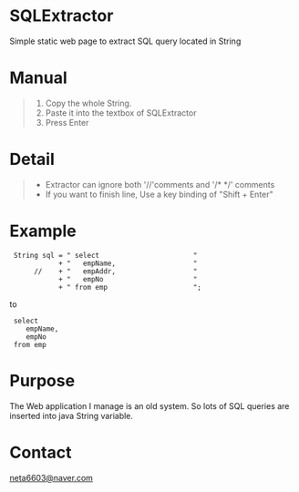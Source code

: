 # SQLExtractor
Simple static web page to extract SQL query located in String 


# Manual
> 1. Copy the whole String.
> 2. Paste it into the textbox of SQLExtractor
> 3. Press Enter


# Detail
> * Extractor can ignore both '//'comments and '/* */' comments
> * If you want to finish line, Use a key binding of "Shift + Enter"


# Example
```
 String sql = " select                       "
            + "   empName,                   "
      //    + "   empAddr,                   "
            + "   empNo                      "
            + " from emp                     ";  
```

to

```
 select
    empName,
    empNo
 from emp
```


# Purpose 
The Web application I manage is an old system. So lots of SQL queries are inserted into java String variable.


# Contact
neta6603@naver.com
